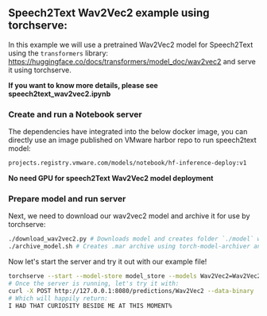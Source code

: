 ## Speech2Text Wav2Vec2 example using torchserve:
In this example we will use a pretrained Wav2Vec2 model for Speech2Text using the `transformers` library: https://huggingface.co/docs/transformers/model_doc/wav2vec2 and serve it using torchserve.

**If you want to know more details, please see speech2text_wav2vec2.ipynb**

### Create and run a Notebook server

The dependencies have integrated into the below docker image, you can directly use an image published on VMware harbor repo to run speech2text model:

```bash
projects.registry.vmware.com/models/notebook/hf-inference-deploy:v1
```

**No need GPU for speech2Text Wav2Vec2 model deployment** 

### Prepare model and run server
Next, we need to download our wav2vec2 model and archive it for use by torchserve:
```bash
./download_wav2vec2.py # Downloads model and creates folder `./model` with all necessary files
./archive_model.sh # Creates .mar archive using torch-model-archiver and moves it to folder `./model_store`
```

Now let's start the server and try it out with our example file!
```bash
torchserve --start --model-store model_store --models Wav2Vec2=Wav2Vec2.mar --ncs
# Once the server is running, let's try it with:
curl -X POST http://127.0.0.1:8080/predictions/Wav2Vec2 --data-binary '@./sample.wav' -H "Content-Type: audio/basic"
# Which will happily return:
I HAD THAT CURIOSITY BESIDE ME AT THIS MOMENT%
```
